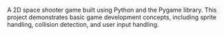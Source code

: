 A 2D space shooter game built using Python and the Pygame library. This project demonstrates basic game development concepts, including sprite handling, collision detection, and user input handling.
